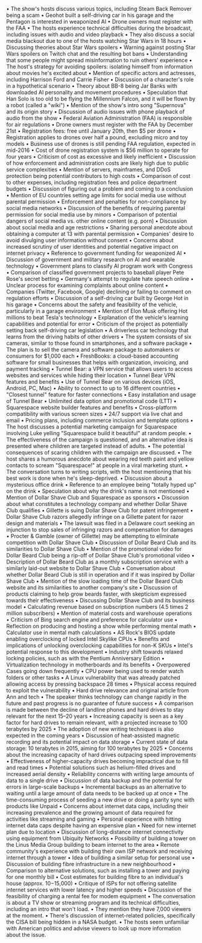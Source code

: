 • The show's hosts discuss various topics, including Steam Back Remover being a scam
• Geohot built a self-driving car in his garage and the Pentagon is interested in weaponized AI
• Drone owners must register with the FAA
• The hosts experience technical difficulties during the broadcast, including issues with audio and video playback
• They also discuss a social media blackout due to one of the hosts watching Star Wars in 18 hours
• Discussing theories about Star Wars spoilers
• Warning against posting Star Wars spoilers on Twitch chat and the resulting bot bans
• Understanding that some people might spread misinformation to ruin others' experience
• The host's strategy for avoiding spoilers: isolating himself from information about movies he's excited about
• Mention of specific actors and actresses, including Harrison Ford and Carrie Fisher
• Discussion of a character's role in a hypothetical scenario
• Theory about BB-8 being Jar Banks with downloaded AI personality and movement procedures
• Speculation that Han Solo is too old to be flying the Millennium Falcon, and it will be flown by a robot (called a "wiki")
• Mention of the show's intro song "Supernova" and its origin story
• Discussion of audio issues with phone playback of audio from the show
• Federal Aviation Administration (FAA) is responsible for air regulations
• Drone owners must register with the FAA by December 21st
• Registration fees: free until January 20th, then $5 per drone
• Registration applies to drones over half a pound, excluding micro and toy models
• Business use of drones is still pending FAA regulation, expected in mid-2016
• Cost of drone registration system is $56 million to operate for four years
• Criticism of cost as excessive and likely inefficient
• Discussion of how enforcement and administration costs are likely high due to public service complexities
• Mention of servers, mainframes, and DDoS protection being potential contributors to high costs
• Comparison of cost to other expenses, including registration fees and police department budgets
• Discussion of figuring out a problem and coming to a conclusion
• Mention of EU countries setting age limits for social media use without parental permission
• Enforcement and penalties for non-compliance by social media networks
• Discussion of the benefits of requiring parental permission for social media use by minors
• Comparison of potential dangers of social media vs. other online content (e.g. porn)
• Discussion about social media and age restrictions
• Sharing personal anecdote about obtaining a computer at 13 with parental permission
• Companies' desire to avoid divulging user information without consent
• Concerns about increased scrutiny of user identities and potential negative impact on internet privacy
• Reference to government funding for weaponized AI
• Discussion of government and military research on AI and wearable technology
• Government plans to classify AI program work with Congress
• Comparison of classified government projects to baseball player Pete Rose's secret betting
• Germany's attempt to regulate hate speech online
• Unclear process for examining complaints about online content
• Companies (Twitter, Facebook, Google) declining or failing to comment on regulation efforts
• Discussion of a self-driving car built by George Hot in his garage
• Concerns about the safety and feasibility of the vehicle, particularly in a garage environment
• Mention of Elon Musk offering Hot millions to beat Tesla's technology
• Explanation of the vehicle's learning capabilities and potential for error
• Criticism of the project as potentially setting back self-driving car legislation
• A driverless car technology that learns from the driving habits of other drivers
• The system consists of six cameras, similar to those found in smartphones, and a software package
• The plan is to sell the camera and software package to automakers or consumers for $1,000 each
• FreshBooks: a cloud-based accounting software for small businesses that helps with organization, invoicing, and payment tracking
• Tunnel Bear: a VPN service that allows users to access websites and services while hiding their location
• Tunnel Bear VPN features and benefits
• Use of Tunnel Bear on various devices (iOS, Android, PC, Mac)
• Ability to connect to up to 16 different countries
• "Closest tunnel" feature for faster connections
• Easy installation and usage of Tunnel Bear
• Unlimited data option and promotional code (LTT)
• Squarespace website builder features and benefits
• Cross-platform compatibility with various screen sizes
• 24/7 support via live chat and email
• Pricing plans, including commerce inclusion and template options
• The host discusses a potential marketing campaign for Squarespace involving Luke yelling "Squarespace build it beautiful" at random people.
• The effectiveness of the campaign is questioned, and an alternative idea is presented where children are targeted instead of adults.
• The potential consequences of scaring children with the campaign are discussed.
• The host shares a humorous anecdote about wearing red teeth paint and yellow contacts to scream "Squarespace!" at people in a viral marketing stunt.
• The conversation turns to writing scripts, with the host mentioning that his best work is done when he's sleep-deprived.
• Discussion about a mysterious office drink
• Reference to an employee being "totally hyped up" on the drink
• Speculation about why the drink's name is not mentioned
• Mention of Dollar Shave Club and Squarespace as sponsors
• Discussion about what constitutes a technology company and whether Dollar Shave Club qualifies
• Gillette is suing Dollar Shave Club for patent infringement
• Dollar Shave Club razors allegedly infringe on a Gillette patent for razor design and materials
• The lawsuit was filed in a Delaware court seeking an injunction to stop sales of infringing razors and compensation for damages
• Procter & Gamble (owner of Gillette) may be attempting to eliminate competition with Dollar Shave Club
• Discussion of Dollar Beard Club and its similarities to Dollar Shave Club
• Mention of the promotional video for Dollar Beard Club being a rip-off of Dollar Shave Club's promotional video
• Description of Dollar Beard Club as a monthly subscription service with a similarly laid-out website to Dollar Shave Club
• Conversation about whether Dollar Beard Club is still in operation and if it was inspired by Dollar Shave Club
• Mention of the slow loading time of the Dollar Beard Club website and its similarities to another company's site
• Discussion of products claiming to help grow beards faster, with skepticism expressed towards their effectiveness
• Discussing Dollar Shave Club and its business model
• Calculating revenue based on subscription numbers (4.5 times 2 million subscribers)
• Mention of material costs and warehouse operations
• Criticism of Bing search engine and preference for calculator use
• Reflection on producing and hosting a show while performing mental math
• Calculator use in mental math calculations
• AS Rock's BIOS update enabling overclocking of locked Intel Skylike CPUs
• Benefits and implications of unlocking overclocking capabilities for non-K SKUs
• Intel's potential response to this development
• Industry shift towards relaxed locking policies, such as with the Pentium Anniversary Edition
• Virtualization technology in motherboards and its benefits
• Overpowered Cases going down frequently
• CPU power being used to render watch folders or other tasks
• A Linux vulnerability that was already patched allowing access by pressing backspace 28 times
• Physical access required to exploit the vulnerability
• Hard drive relevance and original article from Ann and tech
• The speaker thinks technology can change rapidly in the future and past progress is no guarantee of future success
• A comparison is made between the decline of landline phones and hard drives to stay relevant for the next 15–20 years
• Increasing capacity is seen as a key factor for hard drives to remain relevant, with a projected increase to 100 terabytes by 2025
• The adoption of new writing techniques is also expected in the coming years
• Discussion of heat-assisted magnetic recording and its potential impact on data storage
• Current state of data storage: 10 terabytes in 2015, aiming for 100 terabytes by 2025
• Concerns about the increasing capacity of hard drives outpacing speed improvements
• Effectiveness of higher-capacity drives becoming impractical due to fill and read times
• Potential solutions such as helium-filled drives and increased aerial density
• Reliability concerns with writing large amounts of data to a single drive
• Discussion of data backup and the potential for errors in large-scale backups
• Incremental backups as an alternative to waiting until a large amount of data needs to be backed up at once
• The time-consuming process of seeding a new drive or doing a parity sync with products like Unpaid
• Concerns about internet data caps, including their increasing prevalence and the growing amount of data required for activities like streaming and gaming
• Personal experience with hitting internet data caps despite having an expensive plan
• Need for new internet plan due to location
• Discussion of long-distance internet connectivity using equipment from Ubiquity Networks
• Possibility of building a tower on the Linus Media Group building to beam internet to the area
• Remote community's experience with building their own ISP network and receiving internet through a tower
• Idea of building a similar setup for personal use
• Discussion of building fibre infrastructure in a new neighbourhood
• Comparison to alternative solutions, such as installing a tower and paying for one monthly bill
• Cost estimates for building fibre to an individual's house (approx. $10-$15,000)
• Critique of ISPs for not offering satellite internet services with lower latency and higher speeds
• Discussion of the feasibility of charging a rental fee for modem equipment
• The conversation is about a TV show or streaming program and its technical difficulties, including an intro that won't load.
• They mention they have 7,000 viewers at the moment.
• There's discussion of internet-related policies, specifically the CISA bill being hidden in a NASA budget.
• The hosts seem unfamiliar with American politics and advise viewers to look up more information about the issue.